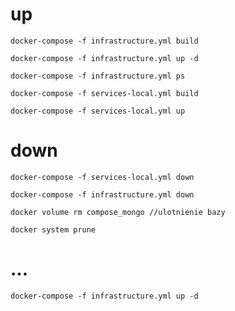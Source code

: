 # up

`docker-compose -f infrastructure.yml build`

`docker-compose -f infrastructure.yml up -d`

`docker-compose -f infrastructure.yml ps`


`docker-compose -f services-local.yml build`

`docker-compose -f services-local.yml up`

# down

`docker-compose -f services-local.yml down`

`docker-compose -f infrastructure.yml down`

`docker volume rm compose_mongo //ulotnienie bazy`

`docker system prune`


# ...

`docker-compose -f infrastructure.yml up -d`

